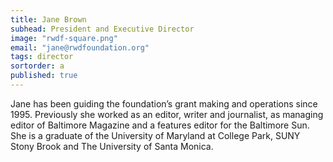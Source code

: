 ```yaml
---
title: Jane Brown
subhead: President and Executive Director
image: "rwdf-square.png"
email: "jane@rwdfoundation.org"
tags: director
sortorder: a
published: true
---
```


Jane has been guiding the foundation’s grant making and operations since 1995.  Previously she worked as an editor, writer and journalist, as managing editor of Baltimore Magazine and a features editor for the Baltimore Sun. She is a graduate of the University of Maryland at College Park, SUNY Stony Brook and The University of Santa Monica. 